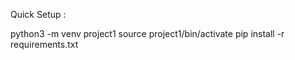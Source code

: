 Quick Setup : 

python3 -m venv project1
source project1/bin/activate
pip install -r requirements.txt
